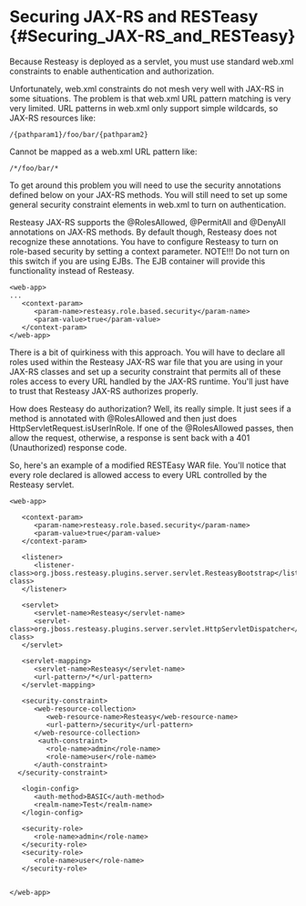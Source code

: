 Securing JAX-RS and RESTeasy {#Securing_JAX-RS_and_RESTeasy}
============================

Because Resteasy is deployed as a servlet, you must use standard web.xml
constraints to enable authentication and authorization.

Unfortunately, web.xml constraints do not mesh very well with JAX-RS in
some situations. The problem is that web.xml URL pattern matching is
very very limited. URL patterns in web.xml only support simple
wildcards, so JAX-RS resources like:

    /{pathparam1}/foo/bar/{pathparam2} 

Cannot be mapped as a web.xml URL pattern like:

    /*/foo/bar/*

To get around this problem you will need to use the security annotations
defined below on your JAX-RS methods. You will still need to set up some
general security constraint elements in web.xml to turn on
authentication.

Resteasy JAX-RS supports the @RolesAllowed, @PermitAll and @DenyAll
annotations on JAX-RS methods. By default though, Resteasy does not
recognize these annotations. You have to configure Resteasy to turn on
role-based security by setting a context parameter. NOTE!!! Do not turn
on this switch if you are using EJBs. The EJB container will provide
this functionality instead of Resteasy.


    <web-app>
    ...
       <context-param>
          <param-name>resteasy.role.based.security</param-name>
          <param-value>true</param-value>
       </context-param>
    </web-app>

There is a bit of quirkiness with this approach. You will have to
declare all roles used within the Resteasy JAX-RS war file that you are
using in your JAX-RS classes and set up a security constraint that
permits all of these roles access to every URL handled by the JAX-RS
runtime. You'll just have to trust that Resteasy JAX-RS authorizes
properly.

How does Resteasy do authorization? Well, its really simple. It just
sees if a method is annotated with @RolesAllowed and then just does
HttpServletRequest.isUserInRole. If one of the @RolesAllowed passes,
then allow the request, otherwise, a response is sent back with a 401
(Unauthorized) response code.

So, here's an example of a modified RESTEasy WAR file. You'll notice
that every role declared is allowed access to every URL controlled by
the Resteasy servlet.


    <web-app>

       <context-param>
          <param-name>resteasy.role.based.security</param-name>
          <param-value>true</param-value>
       </context-param>

       <listener>
          <listener-class>org.jboss.resteasy.plugins.server.servlet.ResteasyBootstrap</listener-class>
       </listener>

       <servlet>
          <servlet-name>Resteasy</servlet-name>
          <servlet-class>org.jboss.resteasy.plugins.server.servlet.HttpServletDispatcher</servlet-class>
       </servlet>

       <servlet-mapping>
          <servlet-name>Resteasy</servlet-name>
          <url-pattern>/*</url-pattern>
       </servlet-mapping>

       <security-constraint>
          <web-resource-collection>
             <web-resource-name>Resteasy</web-resource-name>
             <url-pattern>/security</url-pattern>
          </web-resource-collection>
           <auth-constraint>
             <role-name>admin</role-name>
             <role-name>user</role-name>
          </auth-constraint>
      </security-constraint>

       <login-config>
          <auth-method>BASIC</auth-method>
          <realm-name>Test</realm-name>
       </login-config>

       <security-role>
          <role-name>admin</role-name>
       </security-role>
       <security-role>
          <role-name>user</role-name>
       </security-role>


    </web-app>


